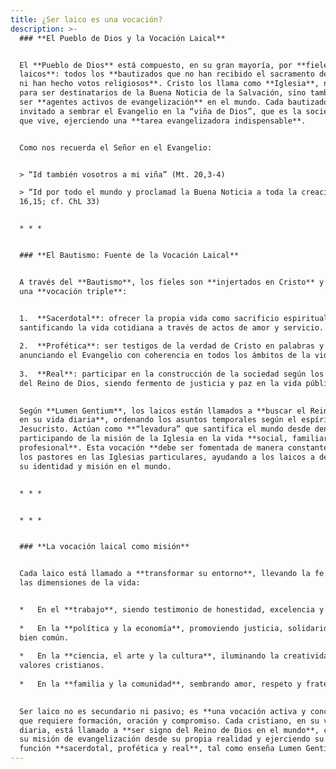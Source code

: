 ```yaml
---
title: ¿Ser laico es una vocación?
description: >-
  ### **El Pueblo de Dios y la Vocación Laical**


  El **Pueblo de Dios** está compuesto, en su gran mayoría, por **fieles
  laicos**: todos los **bautizados que no han recibido el sacramento del orden
  ni han hecho votos religiosos**. Cristo los llama como **Iglesia**, no solo
  para ser destinatarios de la Buena Noticia de la Salvación, sino también para
  ser **agentes activos de evangelización** en el mundo. Cada bautizado está
  invitado a sembrar el Evangelio en la “viña de Dios”, que es la sociedad en la
  que vive, ejerciendo una **tarea evangelizadora indispensable**.


  Como nos recuerda el Señor en el Evangelio:


  > “Id también vosotros a mi viña” (Mt. 20,3-4)  

  > “Id por todo el mundo y proclamad la Buena Noticia a toda la creación” (Mc.
  16,15; cf. ChL 33)


  * * *


  ### **El Bautismo: Fuente de la Vocación Laical**


  A través del **Bautismo**, los fieles son **injertados en Cristo** y reciben
  una **vocación triple**:


  1.  **Sacerdotal**: ofrecer la propia vida como sacrificio espiritual,
  santificando la vida cotidiana a través de actos de amor y servicio.
      
  2.  **Profética**: ser testigos de la verdad de Cristo en palabras y acciones,
  anunciando el Evangelio con coherencia en todos los ámbitos de la vida.
      
  3.  **Real**: participar en la construcción de la sociedad según los valores
  del Reino de Dios, siendo fermento de justicia y paz en la vida pública.
      

  Según **Lumen Gentium**, los laicos están llamados a **buscar el Reino de Dios
  en su vida diaria**, ordenando los asuntos temporales según el espíritu de
  Jesucristo. Actúan como **“levadura” que santifica el mundo desde dentro**,
  participando de la misión de la Iglesia en la vida **social, familiar y
  profesional**. Esta vocación **debe ser fomentada de manera constante** por
  los pastores en las Iglesias particulares, ayudando a los laicos a descubrir
  su identidad y misión en el mundo.


  * * *


  * * *


  ### **La vocación laical como misión**


  Cada laico está llamado a **transformar su entorno**, llevando la fe a todas
  las dimensiones de la vida:


  *   En el **trabajo**, siendo testimonio de honestidad, excelencia y servicio.
      
  *   En la **política y la economía**, promoviendo justicia, solidaridad y el
  bien común.
      
  *   En la **ciencia, el arte y la cultura**, iluminando la creatividad con
  valores cristianos.
      
  *   En la **familia y la comunidad**, sembrando amor, respeto y fraternidad.
      

  Ser laico no es secundario ni pasivo; es **una vocación activa y concreta**,
  que requiere formación, oración y compromiso. Cada cristiano, en su vida
  diaria, está llamado a **ser signo del Reino de Dios en el mundo**, cumpliendo
  su misión de evangelización desde su propia realidad y ejerciendo su triple
  función **sacerdotal, profética y real**, tal como enseña Lumen Gentium.
---
```

